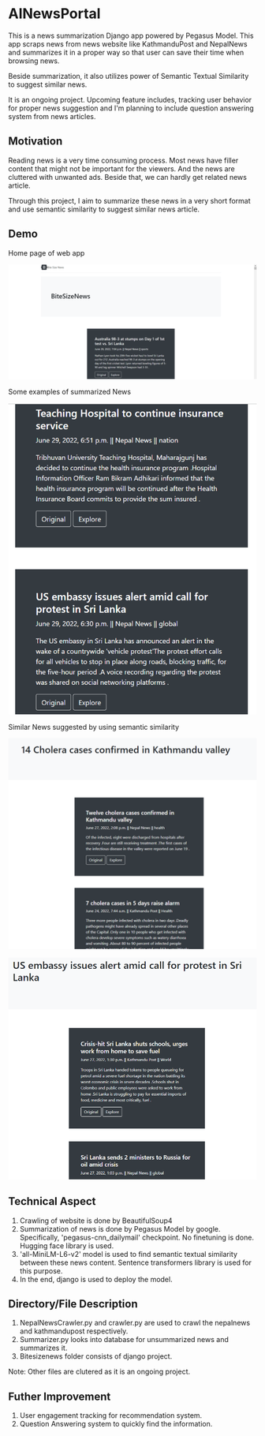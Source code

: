 # AINewsPortal

This is a news summarization Django app powered by Pegasus Model. This app scraps news from news website like KathmanduPost and NepalNews and summarizes it in a proper way so that user can save their time when browsing news.

Beside summarization, it also utilizes power of Semantic Textual Similarity to suggest similar news.

It is an ongoing project. Upcoming feature includes, tracking user behavior for proper news suggestion and I'm planning to include question answering system from news articles.


## Motivation

Reading news is a very time consuming process. Most news have filler content that might not be important for the viewers. And the news are cluttered with unwanted ads. Beside that, we can hardly get related news article.

Through this project, I aim to summarize these news in a very short format and use semantic similarity to suggest similar news article.


## Demo

Home page of web app

![alt text](https://github.com/saurabkunwar/AINewsPortal/blob/master/images/1.PNG)


Some examples of summarized News

![alt text](https://github.com/saurabkunwar/AINewsPortal/blob/master/images/2.PNG)


Similar News suggested by using semantic similarity

![alt text](https://github.com/saurabkunwar/AINewsPortal/blob/master/images/3.PNG)

![alt text](https://github.com/saurabkunwar/AINewsPortal/blob/master/images/5.PNG)


## Technical Aspect

1. Crawling of website is done by BeautifulSoup4
2. Summarization of news is done by Pegasus Model by google. Specifically, 'pegasus-cnn_dailymail' checkpoint. No finetuning is done. Hugging face library is used.
3. 'all-MiniLM-L6-v2' model is used to find semantic textual similarity between these news content. Sentence transformers library is used for this purpose.
4. In the end, django is used to deploy the model.


## Directory/File Description

1. NepalNewsCrawler.py and crawler.py are used to crawl the nepalnews and kathmandupost respectively.
2. Summarizer.py looks into database for unsummarized news and summarizes it.
3. Bitesizenews folder consists of django project.

Note: Other files are clutered as it is an ongoing project.

## Futher Improvement

1. User engagement tracking for recommendation system.
2. Question Answering system to quickly find the information.
